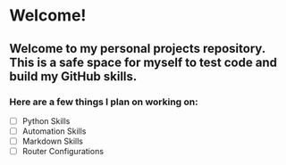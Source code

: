 # Welcome!

## Welcome to my personal projects repository. This is a safe space for myself to test code and build my GitHub skills. 

### Here are a few things I plan on working on:

- [ ] Python Skills
- [ ] Automation Skills
- [ ] Markdown Skills
- [ ] Router Configurations